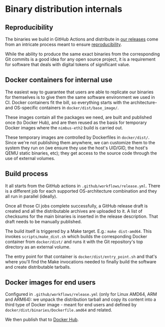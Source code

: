 # Binary distribution internals

## Reproducibility

The binaries we build in GitHub Actions and distribute in [our releases](https://github.com/status-im/nimbus-eth2/releases) come
from an intricate process meant to ensure [reproducibility](https://reproducible-builds.org/).

While the ability to produce the same exact binaries from the corresponding Git
commits is a good idea for any open source project, it is a requirement
for software that deals with digital tokens of significant value.

## Docker containers for internal use

The easiest way to guarantee that users are able to replicate
our binaries for themselves is to give them the same software environment we used in CI. Docker
containers fit the bill, so everything starts with the architecture- and
OS-specific containers in `docker/dist/base_image/`.

These images contain all the packages we need, are built and published once (to
Docker Hub), and are then reused as the basis for temporary Docker
images where the `nimbus-eth2` build is carried out.

These temporary images are controlled by Dockerfiles in `docker/dist/`. Since
we're not publishing them anywhere, we can customize them to the system
they run on (we ensure they use the host's UID/GID, the host's QEMU static
binaries, etc); they get access to the source code through the use of external volumes.

## Build process

It all starts from the GitHub actions in `.github/workflows/release.yml`. There
is a different job for each supported OS-architecture combination and they all
run in parallel (ideally).

Once all those CI jobs complete successfully, a GitHub release draft is created
and all the distributable archives are uploaded to it. A list of checksums for
the main binaries is inserted in the release description. That draft needs to
be manually published.

The build itself is triggered by a Make target. E.g.: `make dist-amd64`. This invokes
`scripts/make_dist.sh` which builds the corresponding Docker container from
`docker/dist/` and runs it with the Git repository's top directory as an external
volume.

The entry point for that container is `docker/dist/entry_point.sh` and that's
where you'll find the Make invocations needed to finally build the software and
create distributable tarballs.

## Docker images for end users

Configured in `.github/workflows/release.yml` (only for Linux AMD64, ARM and
ARM64): we unpack the distribution tarball and copy its content into a third
type of Docker image - meant for end users and defined by
`docker/dist/binaries/Dockerfile.amd64` and related.

We then publish that to [Docker Hub](https://hub.docker.com/r/statusim/nimbus-eth2).
